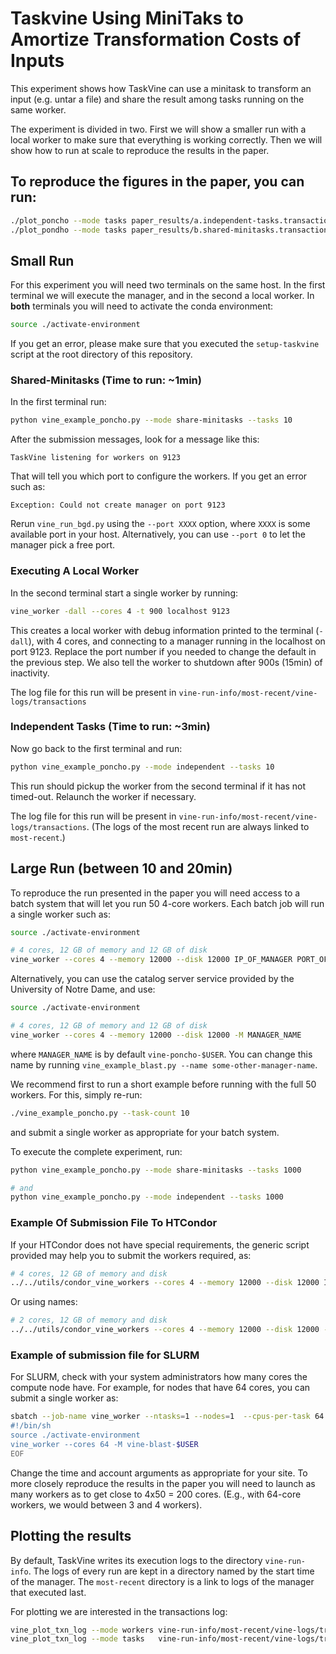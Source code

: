 # Taskvine Using MiniTaks to Amortize Transformation Costs of Inputs

This experiment shows how TaskVine can use a minitask to transform an input
(e.g. untar a file) and share the result among tasks running on the same
worker.

The experiment is divided in two. First we will show a smaller run with a local
worker to make sure that everything is working correctly. Then we will show how
to run at scale to reproduce the results in the paper.

## To reproduce the figures in the paper, you can run:  

```sh
./plot_poncho --mode tasks paper_results/a.independent-tasks.transactions independent.pdf
./plot_pondho --mode tasks paper_results/b.shared-minitasks.transactions shared-minitasks.pdf
```

## Small Run

For this experiment you will need two terminals on the same host. In the first
terminal we will execute the manager, and in the second a local worker. In **both**
terminals you will need to activate the conda environment:

```sh
source ./activate-environment
```

If you get an error, please make sure that you executed the `setup-taskvine`
script at the root directory of this repository.


### Shared-Minitasks (Time to run: ~1min)


In the first terminal run:

```sh
python vine_example_poncho.py --mode share-minitasks --tasks 10
```

After the submission messages, look for a message like this:


```text
TaskVine listening for workers on 9123
```
That will tell you which port to configure the workers. If you get an error such as:

```text
Exception: Could not create manager on port 9123
```

Rerun `vine_run_bgd.py` using the `--port XXXX` option, where `XXXX` is
some available port in your host. Alternatively, you can use `--port 0` to let
the manager pick a free port.


### Executing A Local Worker

In the second terminal start a single worker by running:

```sh
vine_worker -dall --cores 4 -t 900 localhost 9123
```

This creates a local worker with debug information printed to the terminal
(`-dall`), with 4 cores, and connecting to a manager running in the localhost
on port 9123. Replace the port number if you needed to change the default in
the previous step. We also tell the worker to shutdown after 900s (15min) of inactivity.

The log file for this run will be present in `vine-run-info/most-recent/vine-logs/transactions`


### Independent Tasks (Time to run: ~3min)


Now go back to the first terminal and run:

```sh
python vine_example_poncho.py --mode independent --tasks 10
```

This run should pickup the worker from the second terminal if it has not
timed-out. Relaunch the worker if necessary.

The log file for this run will be present in
`vine-run-info/most-recent/vine-logs/transactions`. (The logs of the most
recent run are always linked to `most-recent`.)


## Large Run (between 10 and 20min)

To reproduce the run presented in the paper you will need access to a batch
system that will let you run 50 4-core workers. Each batch job will run a
single worker such as:

```sh
source ./activate-environment

# 4 cores, 12 GB of memory and 12 GB of disk
vine_worker --cores 4 --memory 12000 --disk 12000 IP_OF_MANAGER PORT_OF_MANAGER
```

Alternatively, you can use the catalog server service provided by the
University of Notre Dame, and use:

```sh
source ./activate-environment

# 4 cores, 12 GB of memory and 12 GB of disk
vine_worker --cores 4 --memory 12000 --disk 12000 -M MANAGER_NAME
```

where `MANAGER_NAME` is by default `vine-poncho-$USER`. You can change this name
by running `vine_example_blast.py --name some-other-manager-name`.


We recommend first to run a short example before running with the full 50
workers. For this, simply re-run:

```sh
./vine_example_poncho.py --task-count 10
```

and submit a single worker as appropriate for your batch system.


To execute the complete experiment, run:

```sh
python vine_example_poncho.py --mode share-minitasks --tasks 1000

# and
python vine_example_poncho.py --mode independent --tasks 1000
```


### Example Of Submission File To HTCondor

If your HTCondor does not have special requirements, the generic script
provided may help you to submit the workers required, as:

```sh
# 4 cores, 12 GB of memory and disk
../../utils/condor_vine_workers --cores 4 --memory 12000 --disk 12000 IP_OF_MANAGER PORT_OF_MANAGER 50
```

Or using names:

```sh
# 2 cores, 12 GB of memory and disk
../../utils/condor_vine_workers --cores 4 --memory 12000 --disk 12000 -M MANAGER_NAME 50
```


### Example of submission file for SLURM

For SLURM, check with your system administrators how many cores the compute
node have. For example, for nodes that have 64 cores, you can submit a single
worker as:

```sh
sbatch --job-name vine_worker --ntasks=1 --nodes=1  --cpus-per-task 64 --mem 0 --time 2:00:00 --account=ACCOUNT -- <<EOF
#!/bin/sh
source ./activate-environment
vine_worker --cores 64 -M vine-blast-$USER
EOF
```

Change the time and account arguments as appropriate for your site. To more
closely reproduce the results in the paper you will need to launch as many
workers as to get close to 4x50 = 200 cores. (E.g., with 64-core workers, we
would between 3 and 4 workers).

## Plotting the results

By default, TaskVine writes its execution logs to the directory
`vine-run-info`. The logs of every run are kept in a directory named by the
start time of the manager. The `most-recent` directory is a link to logs of the
manager that executed last.

For plotting we are interested in the transactions log:

```sh
vine_plot_txn_log --mode workers vine-run-info/most-recent/vine-logs/transactions worker.pdf
vine_plot_txn_log --mode tasks   vine-run-info/most-recent/vine-logs/transactions tasks.pdf
```


